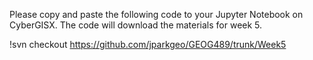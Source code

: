Please copy and paste the following code to your Jupyter Notebook on CyberGISX. The code will download the materials for week 5.

!svn checkout https://github.com/jparkgeo/GEOG489/trunk/Week5
